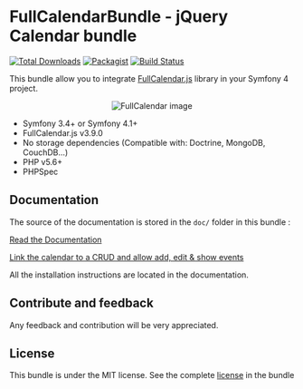 FullCalendarBundle - jQuery Calendar bundle
==================

[![Total Downloads](https://poser.pugx.org/toiba/fullcalendar-bundle/downloads)](https://packagist.org/packages/toiba/fullcalendar-bundle)
[![Packagist](https://poser.pugx.org/toiba/fullcalendar-bundle/version)](https://packagist.org/packages/toiba/fullcalendar-bundle)
[![Build Status](https://travis-ci.org/toiba/FullCalendarBundle.svg)](https://travis-ci.org/toiba/FullCalendarBundle)

This bundle allow you to integrate [FullCalendar.js](http://fullcalendar.io/) library in your Symfony 4 project.

<p align="center">
  <img src="https://user-images.githubusercontent.com/10502887/43464490-8499d962-94db-11e8-8455-f688c2e7ad1d.png" alt="FullCalendar image">
</div>

* Symfony 3.4+ or Symfony 4.1+
* FullCalendar.js v3.9.0
* No storage dependencies (Compatible with: Doctrine, MongoDB, CouchDB...)
* PHP v5.6+
* PHPSpec

Documentation
-------------

The source of the documentation is stored in the `doc/` folder in this bundle :

[Read the Documentation](doc/index.md)

[Link the calendar to a CRUD and allow add, edit & show events](doc/doctrine-crud.md)

All the installation instructions are located in the documentation.


Contribute and feedback
-----------------------

Any feedback and contribution will be very appreciated.

License
-------

This bundle is under the MIT license. See the complete [license](LICENSE) in the bundle

